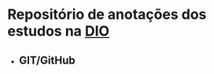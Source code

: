 # **Repositório de anotações dos estudos na** [DIO](https://digitalinnovation.one/)


- ## GIT/GitHub

